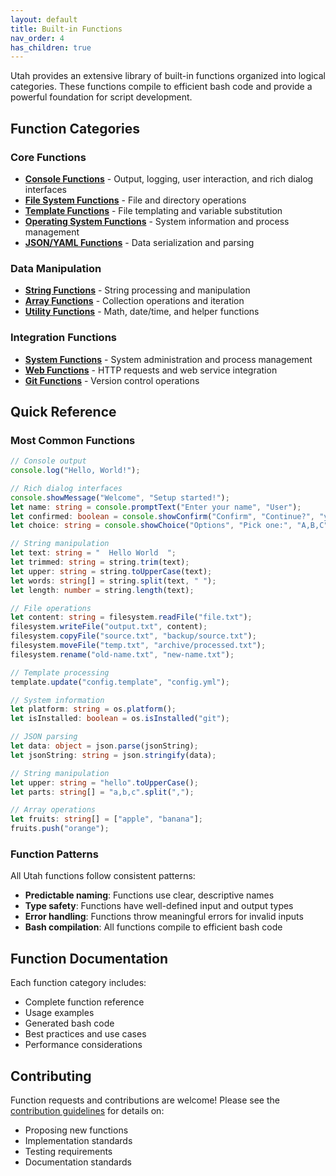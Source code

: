 ```yaml
---
layout: default
title: Built-in Functions
nav_order: 4
has_children: true
---
```


Utah provides an extensive library of built-in functions organized into logical categories. These functions compile to efficient bash code and provide a powerful foundation for script development.

## Function Categories

### Core Functions

- **[Console Functions](console.md)** - Output, logging, user interaction, and rich dialog interfaces
- **[File System Functions](filesystem.md)** - File and directory operations
- **[Template Functions](template.md)** - File templating and variable substitution
- **[Operating System Functions](operating-system.md)** - System information and process management
- **[JSON/YAML Functions](json-yaml.md)** - Data serialization and parsing

### Data Manipulation

- **[String Functions](strings.md)** - String processing and manipulation
- **[Array Functions](arrays.md)** - Collection operations and iteration
- **[Utility Functions](utilities.md)** - Math, date/time, and helper functions

### Integration Functions

- **[System Functions](system.md)** - System administration and process management
- **[Web Functions](web.md)** - HTTP requests and web service integration
- **[Git Functions](git.md)** - Version control operations

## Quick Reference

### Most Common Functions

```typescript
// Console output
console.log("Hello, World!");

// Rich dialog interfaces
console.showMessage("Welcome", "Setup started!");
let name: string = console.promptText("Enter your name", "User");
let confirmed: boolean = console.showConfirm("Confirm", "Continue?", "yes");
let choice: string = console.showChoice("Options", "Pick one:", "A,B,C", 0);

// String manipulation
let text: string = "  Hello World  ";
let trimmed: string = string.trim(text);
let upper: string = string.toUpperCase(text);
let words: string[] = string.split(text, " ");
let length: number = string.length(text);

// File operations
let content: string = filesystem.readFile("file.txt");
filesystem.writeFile("output.txt", content);
filesystem.copyFile("source.txt", "backup/source.txt");
filesystem.moveFile("temp.txt", "archive/processed.txt");
filesystem.rename("old-name.txt", "new-name.txt");

// Template processing
template.update("config.template", "config.yml");

// System information
let platform: string = os.platform();
let isInstalled: boolean = os.isInstalled("git");

// JSON parsing
let data: object = json.parse(jsonString);
let jsonString: string = json.stringify(data);

// String manipulation
let upper: string = "hello".toUpperCase();
let parts: string[] = "a,b,c".split(",");

// Array operations
let fruits: string[] = ["apple", "banana"];
fruits.push("orange");
```

### Function Patterns

All Utah functions follow consistent patterns:

- **Predictable naming**: Functions use clear, descriptive names
- **Type safety**: Functions have well-defined input and output types
- **Error handling**: Functions throw meaningful errors for invalid inputs
- **Bash compilation**: All functions compile to efficient bash code

## Function Documentation

Each function category includes:

- Complete function reference
- Usage examples
- Generated bash code
- Best practices and use cases
- Performance considerations

## Contributing

Function requests and contributions are welcome! Please see the [contribution guidelines](../01-getting-started/contributing.md) for details on:

- Proposing new functions
- Implementation standards
- Testing requirements
- Documentation standards
